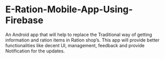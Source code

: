 # E-Ration-Mobile-App-Using-Firebase
An Android app that will help to replace the Traditional way of getting information and ration items in Ration shop’s. This app will provide better functionalities like decent UI, management, feedback and provide Notification for the updates.
